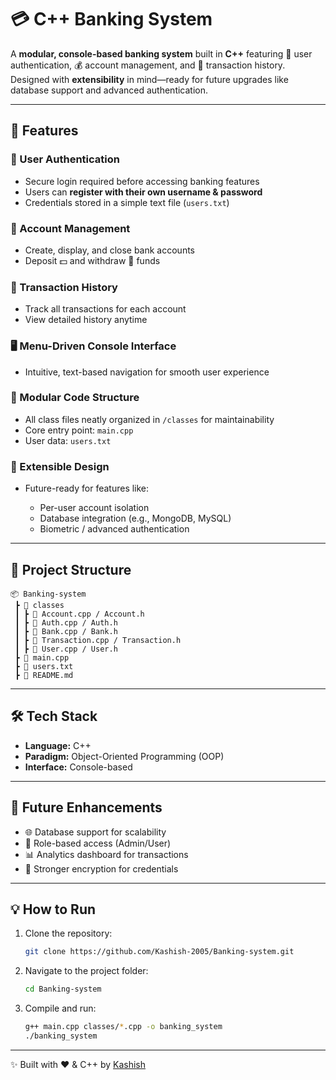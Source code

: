 # 💳 C++ Banking System

A **modular, console-based banking system** built in **C++** featuring 🔐 user authentication, 💰 account management, and 📜 transaction history.
Designed with **extensibility** in mind—ready for future upgrades like database support and advanced authentication.

---

## 🚀 Features

### 🔐 User Authentication

* Secure login required before accessing banking features
* Users can **register with their own username & password**
* Credentials stored in a simple text file (`users.txt`)

### 🏦 Account Management

* Create, display, and close bank accounts
* Deposit 💵 and withdraw 💸 funds

### 📜 Transaction History

* Track all transactions for each account
* View detailed history anytime

### 🖥️ Menu-Driven Console Interface

* Intuitive, text-based navigation for smooth user experience

### 🧩 Modular Code Structure

* All class files neatly organized in `/classes` for maintainability
* Core entry point: `main.cpp`
* User data: `users.txt`

### 🔮 Extensible Design

* Future-ready for features like:

  * Per-user account isolation
  * Database integration (e.g., MongoDB, MySQL)
  * Biometric / advanced authentication

---

## 📂 Project Structure

```
📦 Banking-system
 ┣ 📂 classes
 ┃ ┣ 📜 Account.cpp / Account.h
 ┃ ┣ 📜 Auth.cpp / Auth.h
 ┃ ┣ 📜 Bank.cpp / Bank.h
 ┃ ┣ 📜 Transaction.cpp / Transaction.h
 ┃ ┣ 📜 User.cpp / User.h
 ┣ 📜 main.cpp
 ┣ 📜 users.txt
 ┣ 📜 README.md
```

---

## 🛠️ Tech Stack

* **Language:** C++
* **Paradigm:** Object-Oriented Programming (OOP)
* **Interface:** Console-based

---

## 🎯 Future Enhancements

* 🌐 Database support for scalability
* 👤 Role-based access (Admin/User)
* 📊 Analytics dashboard for transactions
* 🔑 Stronger encryption for credentials

---

## 💡 How to Run

1. Clone the repository:

   ```bash
   git clone https://github.com/Kashish-2005/Banking-system.git
   ```
2. Navigate to the project folder:

   ```bash
   cd Banking-system
   ```
3. Compile and run:

   ```bash
   g++ main.cpp classes/*.cpp -o banking_system
   ./banking_system
   ```

---

✨ Built with ❤️ & C++ by [Kashish](https://github.com/Kashish-2005)
